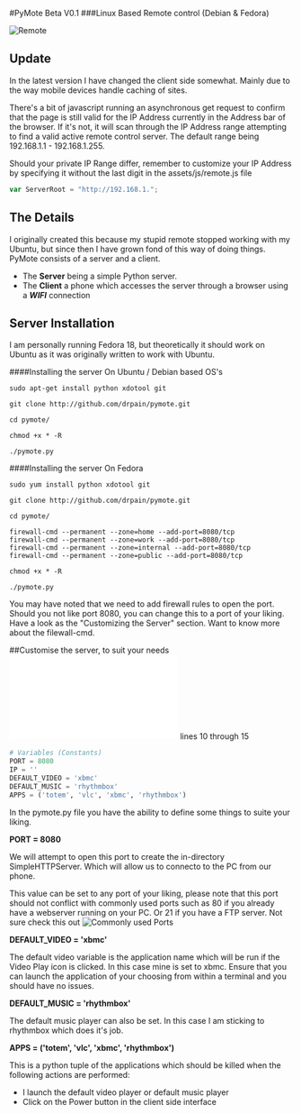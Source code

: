 #PyMote Beta V0.1
###Linux Based Remote control (Debian & Fedora)

![Remote](https://raw.github.com/drpain/pymote/master/assets/img/remote.png)

Update
---------

In the latest version I have changed the client side somewhat. Mainly due to the way mobile devices handle caching of sites.

There's a bit of javascript running an asynchronous get request to confirm that the page is still valid for the IP Address currently in the Address bar of the browser. If it's not, it will scan through the IP Address range attempting to find a valid active remote control server. The default range being 192.168.1.1 - 192.168.1.255.

Should your private IP Range differ, remember to customize your IP Address by specifying it without the last digit in the assets/js/remote.js file

```javascript
var ServerRoot = "http://192.168.1.";
```

The Details
---------

I originally created this because my stupid remote stopped working with my Ubuntu, but since then I have grown fond of this way of doing things. PyMote consists of a server and a client.

- The **Server** being a simple Python server.
- The **Client** a phone which accesses the server through a browser using a ***WIFI*** connection

Server Installation
---------

I am personally running Fedora 18, but theoretically it should work on Ubuntu as it was originally written to work with Ubuntu.

####Installing the server On Ubuntu / Debian based OS's


```terminal
sudo apt-get install python xdotool git

git clone http://github.com/drpain/pymote.git

cd pymote/

chmod +x * -R

./pymote.py
```

####Installing the server On Fedora
```terminal
sudo yum install python xdotool git

git clone http://github.com/drpain/pymote.git

cd pymote/

firewall-cmd --permanent --zone=home --add-port=8080/tcp
firewall-cmd --permanent --zone=work --add-port=8080/tcp
firewall-cmd --permanent --zone=internal --add-port=8080/tcp
firewall-cmd --permanent --zone=public --add-port=8080/tcp

chmod +x * -R

./pymote.py
```
You may have noted that we need to add firewall rules to open the port. Should you not like port 8080, you can change this to a port of your liking. Have a look as the "Customizing the Server" section.
Want to know more about the filewall-cmd.

##Customise the server, to suit your needs
![pymote.py](pymote.py) lines 10 through 15
```python
# Variables (Constants)
PORT = 8080
IP = ''
DEFAULT_VIDEO = 'xbmc'
DEFAULT_MUSIC = 'rhythmbox'
APPS = ('totem', 'vlc', 'xbmc', 'rhythmbox')
```
In the pymote.py file you have the ability to define some things to suite your liking.

**PORT = 8080**

We will attempt to open this port to create the in-directory SimpleHTTPServer. Which will allow us to connecto to the PC from our phone.

This value can be set to any port of your liking, please note that this port should not conflict with commonly used ports such as 80 if you already have a webserver running on your PC. Or 21 if you have a FTP server. Not sure check this out ![Commonly used Ports](https://en.wikipedia.org/wiki/List_of_TCP_and_UDP_port_numbers)

**DEFAULT_VIDEO = 'xbmc'**

The default video variable is the application name which will be run if the Video Play icon is clicked. In this case mine is set to xbmc. Ensure that you can launch the application of your choosing from within a terminal and you should have no issues.

**DEFAULT_MUSIC = 'rhythmbox'**

The default music player can also be set. In this case I am sticking to rhythmbox which does it's job.

**APPS = ('totem', 'vlc', 'xbmc', 'rhythmbox')**

This is a python tuple of the applications which should be killed when the following actions are performed:
- I launch the default video player or default music player
- Click on the Power button in the client side interface

